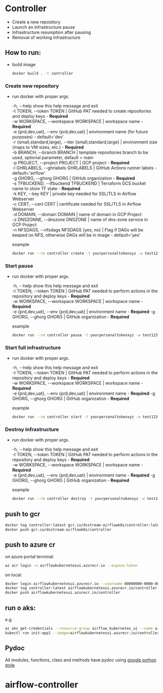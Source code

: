# Controller

- Create a new repository
- Launch an infrastructure pause
- Infrastructure resumption after pausing
- Removal of working infrastructure

## How to run:
- build image
  ```sh
  docker build . -t controller
  ```
### Create new repository
- run docker with proper args.

  -h, --help            show this help message and exit  
  -t TOKEN, --token TOKEN | GitHub PAT needed to create repositories and deploy keys - <b>Required</b>  
  -w WORKSPACE, --workspace WORKSPACE | workspace name - <b>Required</b>  
  -e {prd,dev,uat}, --env {prd,dev,uat} | environment name (for future purposes) - default='dev'  
  -r {small,standard,large}, --tier {small,standard,large} | environment size (maps to VM sizes, etc.) - <b>Required</b>  
  -b BRANCH, --branch BRANCH | template repositories branch to be used, optional parameter, default = main  
  -p PROJECT, --project PROJECT | GCP project - <b>Required</b>  
  -l GHRLABELS, --ghrlabels GHRLABELS | GitHub Actions runner labels - default='airflow'  
  -g GHORG, --ghorg GHORG | GitHub organization - <b>Required</b>  
  -s TFBUCKEND, --tfbuckend TFBUCKEND | Terraform GCS bucket name to store TF state - <b>Required</b>  
  -k KEY, --key KEY | private key needed for SSL/TLS in Airflow Webserver  
  -c CERT, --cert CERT | certificate needed for SSL/TLS in Airflow Webserver  
  -d DOMAIN, --domain DOMAIN | name of domain in GCP Project  
  -z DNSZONNE, --dnszone DNSZONE | name of dns-zone service in GCP Project  
  -n NFSDAGS, --nfsdags NFSDAGS {yes, no} | Flag if DAGs will be keeped on NFS, otherwise DAGs will be in image - default='yes'  

  example
  ```sh
  docker run --rm controller create -t yourpersonaltokenxyz -w test123 -r small -e dev -p gcp-ds-stream -l gcp,airee -k key -c cert -s test-mm-terra -g ds-stream
  ```
### Start pause
- run docker with proper args.

  -h, --help            show this help message and exit  
  -t TOKEN, --token TOKEN | GitHub PAT needed to perform actions in the repository and deploy keys - <b>Required</b>  
  -w WORKSPACE, --workspace WORKSPACE | workspace name - <b>Required</b>  
  -e {prd,dev,uat}, --env {prd,dev,uat} | environment name - <b>Required</b>
  -g GHORG, --ghorg GHORG | GitHub organization - <b>Required</b>    

  example
  ```sh
  docker run --rm controller pause -t yourpersonaltokenxyz -w test123 -e dev -g ds-stream
  ```
### Start full infrastructure
- run docker with proper args.

  -h, --help            show this help message and exit  
  -t TOKEN, --token TOKEN | GitHub PAT needed to perform actions in the repository and deploy keys - <b>Required</b>  
  -w WORKSPACE, --workspace WORKSPACE | workspace name - <b>Required</b>  
  -e {prd,dev,uat}, --env {prd,dev,uat} | environment name - <b>Required</b>
  -g GHORG, --ghorg GHORG | GitHub organization - <b>Required</b>    

  example
  ```sh
  docker run --rm controller start -t yourpersonaltokenxyz -w test123 -e dev -g ds-stream
  ```
### Destroy infrastructure
- run docker with proper args.

  -h, --help            show this help message and exit  
  -t TOKEN, --token TOKEN | GitHub PAT needed to perform actions in the repository and deploy keys - <b>Required</b>  
  -w WORKSPACE, --workspace WORKSPACE | workspace name - <b>Required</b>  
  -e {prd,dev,uat}, --env {prd,dev,uat} | environment name - <b>Required</b>
  -g GHORG, --ghorg GHORG | GitHub organization - <b>Required</b>    

  example
  ```sh
  docker run --rm controller destroy -t yourpersonaltokenxyz -w test123 -e dev -g ds-stream
  ```
## push to gcr

```sh
docker tag controller:latest gcr.io/dsstream-airflowk8s/controller:latest
docker push gcr.io/dsstream-airflowk8s/controller
```

## push to azure cr

on azure portal terminal:
```sh
az acr login -n airflowkubernetesui.azurecr.io --expose-token
```
on local:
```sh
docker login airflowkubernetesui.azurecr.io --username 00000000-0000-0000-0000-000000000000 --password __generated_token__
docker tag controller:latest airflowkubernetesui.azurecr.io/controller:latest
docker push airflowkubernetesui.azurecr.io/controller
```

## run o aks:
e.g.
```sh
az aks get-credentials --resource-group airflow_kubernetes_ui --name airflow_kubernetes_ui_test
kubectl run init-app1 --image=airflowkubernetesui.azurecr.io/controller:latest --restart=Never -i --rm -- -t GH_token -w test13 -r small
```

## Pydoc

All modules, functions, class and methods have pydoc using [google python style](https://github.com/google/styleguide/blob/gh-pages/pyguide.md#38-comments-and-docstrings)
# airflow-controller
